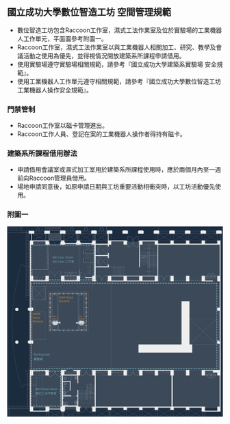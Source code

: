 ## 國立成功大學數位智造工坊 空間管理規範

* 數位智造工坊包含Raccoon工作室，濕式工法作業室及位於實驗場的工業機器人工作單元，平面圖參考附圖一。
* Raccoon工作室，濕式工法作業室以與工業機器人相關加工、研究、教學及會議活動之使用為優先，並得視情況開放建築系所課程申請借用。
* 使用實驗場遵守實驗場相關規範，請參考『國立成功大學建築系實驗場 安全規範』。
* 使用工業機器人工作單元遵守相關規範，請參考『國立成功大學數位智造工坊 工業機器人操作安全規範』。

### 門禁管制
* Raccoon工作室以磁卡管理進出。
* Raccoon工作人員、登記在案的工業機器人操作者得持有磁卡。

### 建築系所課程借用辦法
* 申請借用會議室或濕式加工室用於建築系所課程使用時，應於兩個月內至一週前向Raccoon管理員借用。
* 場地申請同意後，如原申請日期與工坊重要活動相衝突時，以工坊活動優先使用。


### 附圖一
![layout](/assets/img/about/Floor_plan_Arch_Tech_Bldg_GF_Cropped.png)